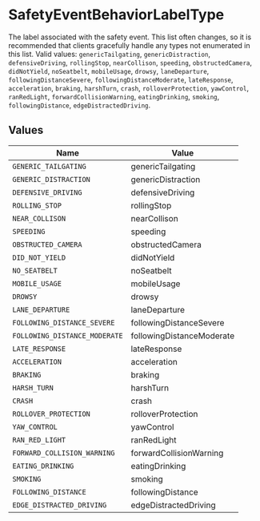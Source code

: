 # SafetyEventBehaviorLabelType

The label associated with the safety event. This list often changes, so it is recommended that clients gracefully handle any types not enumerated in this list. Valid values: `genericTailgating`, `genericDistraction`, `defensiveDriving`, `rollingStop`, `nearCollison`, `speeding`, `obstructedCamera`, `didNotYield`, `noSeatbelt`, `mobileUsage`, `drowsy`, `laneDeparture`, `followingDistanceSevere`, `followingDistanceModerate`, `lateResponse`, `acceleration`, `braking`, `harshTurn`, `crash`, `rolloverProtection`, `yawControl`, `ranRedLight`, `forwardCollisionWarning`, `eatingDrinking`, `smoking`, `followingDistance`, `edgeDistractedDriving`.


## Values

| Name                          | Value                         |
| ----------------------------- | ----------------------------- |
| `GENERIC_TAILGATING`          | genericTailgating             |
| `GENERIC_DISTRACTION`         | genericDistraction            |
| `DEFENSIVE_DRIVING`           | defensiveDriving              |
| `ROLLING_STOP`                | rollingStop                   |
| `NEAR_COLLISON`               | nearCollison                  |
| `SPEEDING`                    | speeding                      |
| `OBSTRUCTED_CAMERA`           | obstructedCamera              |
| `DID_NOT_YIELD`               | didNotYield                   |
| `NO_SEATBELT`                 | noSeatbelt                    |
| `MOBILE_USAGE`                | mobileUsage                   |
| `DROWSY`                      | drowsy                        |
| `LANE_DEPARTURE`              | laneDeparture                 |
| `FOLLOWING_DISTANCE_SEVERE`   | followingDistanceSevere       |
| `FOLLOWING_DISTANCE_MODERATE` | followingDistanceModerate     |
| `LATE_RESPONSE`               | lateResponse                  |
| `ACCELERATION`                | acceleration                  |
| `BRAKING`                     | braking                       |
| `HARSH_TURN`                  | harshTurn                     |
| `CRASH`                       | crash                         |
| `ROLLOVER_PROTECTION`         | rolloverProtection            |
| `YAW_CONTROL`                 | yawControl                    |
| `RAN_RED_LIGHT`               | ranRedLight                   |
| `FORWARD_COLLISION_WARNING`   | forwardCollisionWarning       |
| `EATING_DRINKING`             | eatingDrinking                |
| `SMOKING`                     | smoking                       |
| `FOLLOWING_DISTANCE`          | followingDistance             |
| `EDGE_DISTRACTED_DRIVING`     | edgeDistractedDriving         |